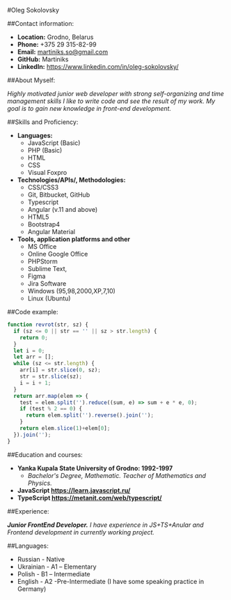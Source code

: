 #Oleg Sokolovsky

##Contact information:
* **Location:** Grodno, Belarus
* **Phone:** +375 29 315-82-99
* **Email:** martiniks.so@gmail.com
* **GitHub:** Martiniks
* **LinkedIn:** https://www.linkedin.com/in/oleg-sokolovsky/

##About Myself:

_Highly motivated junior web developer with strong self-organizing and time management skills_
_I like to write code and see the result of my work._
_My goal is to gain new knowledge in front-end development._

##Skills and Proficiency:
* **Languages:**
  * JavaScript (Basic)
  * PHP (Basic)
  * HTML 
  * CSS 
  * Visual Foxpro
* **Technologies/APIs/, Methodologies:**
  * CSS/CSS3
  * Git, Bitbucket, GitHub
  * Typescript
  * Angular (v.11 and above)   
  * HTML5
  * Bootstrap4
  * Angular Material 
* **Tools, application platforms and other**
  * MS Office 
  * Online Google Office
  * PHPStorm
  * Sublime Text,
  * Figma  
  * Jira Software
  * Windows (95,98,2000,XP,7,10)
  * Linux (Ubuntu)

##Code example:

```javascript
function revrot(str, sz) {
  if (sz <= 0 || str == '' || sz > str.length) {
    return 0;
  }
  let i = 0;
  let arr = [];
  while (sz <= str.length) {
    arr[i] = str.slice(0, sz);
    str = str.slice(sz);
    i = i + 1;
  }
  return arr.map(elem => {
    test = elem.split('').reduce((sum, e) => sum + e * e, 0);
    if (test % 2 == 0) {
      return elem.split('').reverse().join('');
    }
    return elem.slice(1)+elem[0];
  }).join('');
}
```

##Education and courses:
* **Yanka Kupala State University of Grodno: 1992-1997**
  * _Bachelor's Degree, Mathematic. Teacher of Mathematics and Physics._
* **JavaScript https://learn.javascript.ru/**
* **TypeScript https://metanit.com/web/typescript/**

##Experience:

**_Junior FrontEnd Developer._** 
_I have experience in JS+TS+Anular and Frontend development in currently working project._

##Languages:
* Russian - Native
* Ukrainian - А1 – Elementary
* Polish - В1 – Intermediate
* English -  A2 -Pre-Intermediate 
  (I have some speaking practice in Germany)

